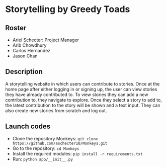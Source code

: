 # Storytelling by Greedy Toads

## Roster
* Ariel Schecter: Project Manager
* Arib Chowdhury
* Carlos Hernandez
* Jason Chan
## Description
 A storytelling website in which users can contribute to stories.  Once at the home page after either logging in or signing up, the user can view stories they have already contributed to. To view stories they can add a new contribution to, they navigate to explore. Once they select a story to add to, the latest contribution to the story will be shown and a text input. They can also create new stories from scratch and log out. 
## Launch codes
* Clone the repository Monkeys: `git clone https://github.com/aschecter10/Monkeys.git` 
* Go to the repository: `cd Monkeys`
* Install the required modules: `pip install -r requirements.txt`
* Run: `python app/__init__.py`
